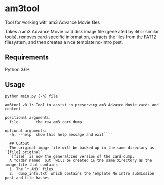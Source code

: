 # am3tool
Tool for working with am3 Advance Movie files

Takes a am3 Advance Movie card disk image file (generated by `dd` or similar tools), removes card-specific information, extracts the files from the FAT12 filesystem, and then creates a nice template no-intro post.

## Requirements
Python 3.6+

## Usage
```
python main.py [-h] file

am3tool v0.1: Tool to assist in preserving am3 Advance Movie cards and content

positional arguments:
  file        the raw am3 card dump

optional arguments:
  -h, --help  show this help message and exit````
  
  ## Output
  The original image file will be backed up in the same directory as `[file].original`
  `[file]` is now the generalized version of the card dump.
  A folder named `out` will be created in the same directory as the image file that contains 
  1. The `*.AM3` files
  2. `dump_info.txt` which contains the template No Intro submission post and file hashes
  
